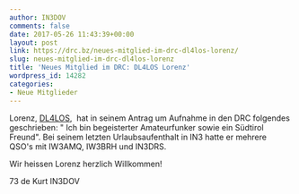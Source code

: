 ```yaml
---
author: IN3DOV
comments: false
date: 2017-05-26 11:43:39+00:00
layout: post
link: https://drc.bz/neues-mitglied-im-drc-dl4los-lorenz/
slug: neues-mitglied-im-drc-dl4los-lorenz
title: 'Neues Mitglied im DRC: DL4LOS Lorenz'
wordpress_id: 14282
categories:
- Neue Mitglieder
---
```


Lorenz, [DL4LOS](http://sprachrepeater-landau.lima-city.de/photo.htm),  hat in seinem Antrag um Aufnahme in den DRC folgendes geschrieben: " Ich bin begeisterter Amateurfunker sowie ein Südtirol Freund". Bei seinem letzten Urlaubsaufenthalt in IN3 hatte er mehrere QSO's mit IW3AMQ, IW3BRH und IN3DRS.

Wir heissen Lorenz herzlich Willkommen!

73 de Kurt IN3DOV

